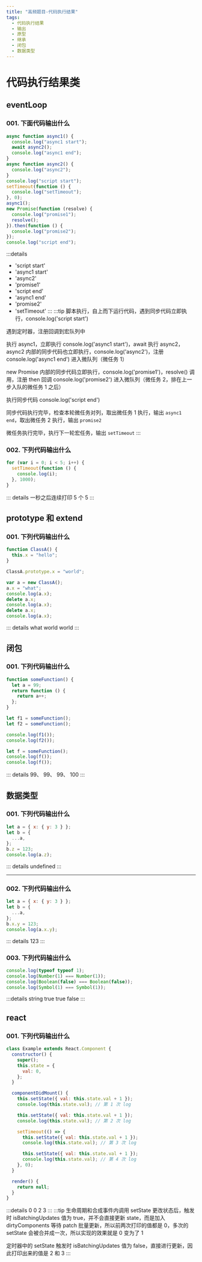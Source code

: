 ```yaml
---
title: "高频题目-代码执行结果"
tags:
  - 代码执行结果
  - 输出
  - 原型
  - 继承
  - 闭包
  - 数据类型
---
```


# 代码执行结果类

## eventLoop

### 001. 下面代码输出什么

```js
async function async1() {
  console.log("async1 start");
  await async2();
  console.log("async1 end");
}
async function async2() {
  console.log("async2");
}
console.log("script start");
setTimeout(function () {
  console.log("setTimeout");
}, 0);
async1();
new Promise(function (resolve) {
  console.log("promise1");
  resolve();
}).then(function () {
  console.log("promise2");
});
console.log("script end");
```

:::details

- 'script start'
- 'async1 start'
- 'async2'
- 'promise1'
- 'script end'
- 'async1 end'
- 'promise2'
- 'setTimeout'
  :::
  :::tip
  脚本执行，自上而下运行代码，遇到同步代码立即执行，console.log('script start')

遇到定时器，注册回调到宏队列中

执行 async1，立即执行 console.log('async1 start')，await 执行 async2，async2 内部的同步代码也立即执行，console.log('async2')，注册 console.log('async1 end') 进入微队列（微任务 1）

new Promise 内部的同步代码立即执行，console.log('promise1')，resolve() 调用，注册 then 回调 console.log('promise2') 进入微队列（微任务 2，排在上一步入队的微任务 1 之后）

执行同步代码 console.log('script end')

同步代码执行完毕，检查本轮微任务对列，取出微任务 1 执行，输出 `async1 end`，取出微任务 2 执行，输出 `promise2`

微任务执行完毕，执行下一轮宏任务，输出 `setTimeout`
:::

### 002. 下列代码输出什么

```javascript
for (var i = 0; i < 5; i++) {
  setTimeout(function () {
    console.log(i);
  }, 1000);
}
```

::: details
一秒之后连续打印 5 个 5
:::

## prototype 和 extend

### 001. 下列代码输出什么

```js
function ClassA() {
  this.x = "hello";
}

ClassA.prototype.x = "world";

var a = new ClassA();
a.x = "what";
console.log(a.x);
delete a.x;
console.log(a.x);
delete a.x;
console.log(a.x);
```

::: details
what world world
:::

## 闭包

### 001. 下列代码输出什么

```js
function someFunction() {
  let a = 99;
  return function () {
    return a++;
  };
}

let f1 = someFunction();
let f2 = someFunction();

console.log(f1());
console.log(f2());

let f = someFunction();
console.log(f());
console.log(f());
```

::: details
99、
99、
99、
100
:::

## 数据类型

### 001. 下列代码输出什么

```js
let a = { x: { y: 3 } };
let b = {
  ...a,
};
b.z = 123;
console.log(a.z);
```

::: details
undefined
:::

---

### 002. 下列代码输出什么

```js
let a = { x: { y: 3 } };
let b = {
  ...a,
};
b.x.y = 123;
console.log(a.x.y);
```

::: details
123
:::

### 003. 下列代码输出什么

```js
console.log(typeof typeof 1);
console.log(Number(1) === Number(1));
console.log(Boolean(false) === Boolean(false));
console.log(Symbol(1) === Symbol(1));
```

:::details
string
true
true
false
:::

## react

### 001. 下列代码输出什么

```js
class Example extends React.Component {
  constructor() {
    super();
    this.state = {
      val: 0,
    };
  }

  componentDidMount() {
    this.setState({ val: this.state.val + 1 });
    console.log(this.state.val); // 第 1 次 log

    this.setState({ val: this.state.val + 1 });
    console.log(this.state.val); // 第 2 次 log

    setTimeout(() => {
      this.setState({ val: this.state.val + 1 });
      console.log(this.state.val); // 第 3 次 log

      this.setState({ val: this.state.val + 1 });
      console.log(this.state.val); // 第 4 次 log
    }, 0);
  }

  render() {
    return null;
  }
}
```

:::details
0 0 2 3
:::
:::tip
生命周期和合成事件内调用 setState 更改状态后，触发时 isBatchingUpdates 值为 true，并不会直接更新 state，而是加入 dirtyComponents 等待 patch 批量更新，所以前两次打印的值都是 0，多次的 setState 会被合并成一次，所以实现的效果就是 0 变为了 1

定时器中的 setState 触发时 isBatchingUpdates 值为 false，直接进行更新，因此打印出来的值是 2 和 3
:::
